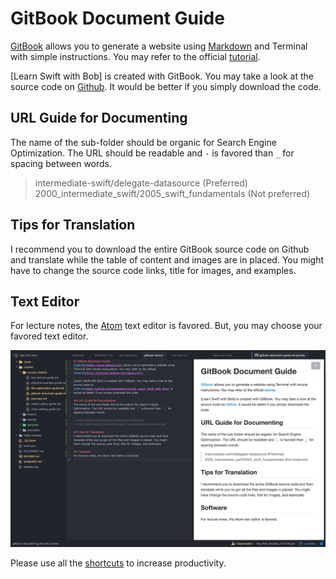# GitBook Document Guide
[GitBook](https://www.gitbook.com) allows you to generate a website using [Markdown](https://learnswiftwithbob.com/content/development-tools/markdown.html) and Terminal with simple instructions. You may refer to the official  [tutorial](https://toolchain.gitbook.com/setup.html).

[Learn Swift with Bob] is created with GitBook. You may take a look at the source code on  [Github](https://github.com/bobthedev/Course_Learn_Swift_with_Bob). It would be better if you simply download the code.

## URL Guide for Documenting
The name of the sub-folder should be organic for Search Engine Optimization. The URL should be readable and `-` is favored than `_` for spacing between words.

> intermediate-swift/delegate-datasource (Preferred)
> 2000_intermediate_swift/2005_swift_fundamentals (Not preferred)

## Tips for Translation
I recommend you to download the entire GitBook source code on Github and  translate while the table of content and images are in placed. You might have to change the source code links, title for images, and examples.

## Text Editor
For lecture notes, the [Atom](https://atom.io/) text editor is favored. But, you may choose your favored text editor.

<img src=/content/course-creation/assets/images/atom-text-editor.png title="Document with Atom">

Please use all the [shortcuts] to increase productivity.

[shortcuts]: https://github.com/nwinkler/atom-keyboard-shortcuts
